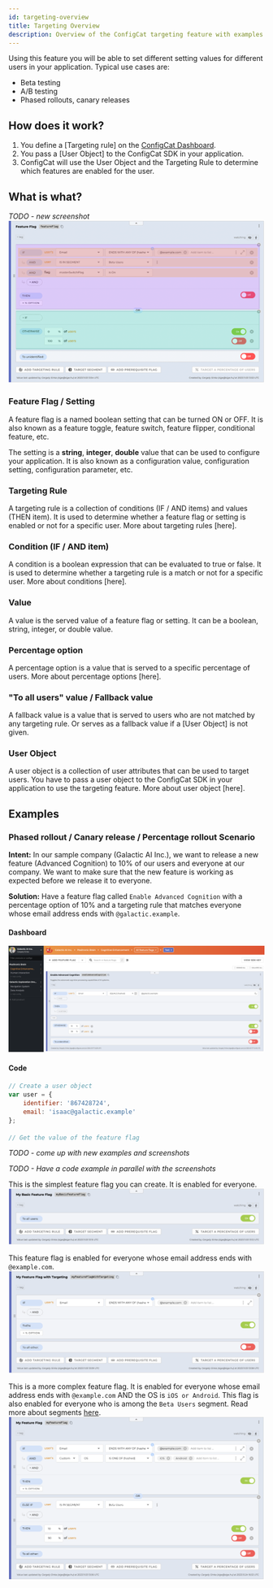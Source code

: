 ```yaml
---
id: targeting-overview
title: Targeting Overview
description: Overview of the ConfigCat targeting feature with examples.
---
```


Using this feature you will be able to set different setting values for different users in your application. Typical use cases are:
- Beta testing
- A/B testing
- Phased rollouts, canary releases

## How does it work?

1. You define a [Targeting rule] on the <a href="https://app.configcat.com" target="_blank">ConfigCat Dashboard</a>.
2. You pass a [User Object] to the ConfigCat SDK in your application.
3. ConfigCat will use the User Object and the Targeting Rule to determine which features are enabled for the user.

## What is what?
*TODO - new screenshot*
![Targeting Overview](../../static/assets/targeting/targeting-overview/targeting.png)

### Feature Flag / Setting

A feature flag is a named boolean setting that can be turned ON or OFF. It is also known as a feature toggle, feature switch, feature flipper, conditional feature, etc.

The setting is a **string**, **integer**, **double** value that can be used to configure your application. It is also known as a configuration value, configuration setting, configuration parameter, etc.

### Targeting Rule

A targeting rule is a collection of conditions (IF / AND items) and values (THEN item). It is used to determine whether a feature flag or setting is enabled or not for a specific user. More about targeting rules [here].

### Condition (IF / AND item)

A condition is a boolean expression that can be evaluated to true or false. It is used to determine whether a targeting rule is a match or not for a specific user. More about conditions [here].

### Value

A value is the served value of a feature flag or setting. It can be a boolean, string, integer, or double value.

### Percentage option

A percentage option is a value that is served to a specific percentage of users. More about percentage options [here].

### "To all users" value / Fallback value

A fallback value is a value that is served to users who are not matched by any targeting rule. Or serves as a fallback value if a [User Object] is not given.

### User Object

A user object is a collection of user attributes that can be used to target users. You have to pass a user object to the ConfigCat SDK in your application to use the targeting feature. More about user object [here]. 

## Examples

### Phased rollout / Canary release / Percentage rollout Scenario

**Intent:** In our sample company (Galactic AI Inc.), we want to release a new feature (Advanced Cognition) to 10% of our users and everyone at our company. We want to make sure that the new feature is working as expected before we release it to everyone.

**Solution:** Have a feature flag called `Enable Advanced Cognition` with a percentage option of 10% and a targeting rule that matches everyone whose email address ends with `@galactic.example`.

#### Dashboard
![Targeting Example 1](../../static/assets/targeting/targeting-overview/example1.png)

#### Code

```js
// Create a user object
var user = {
    identifier: '867428724',
    email: 'isaac@galactic.example'
};

// Get the value of the feature flag
```


*TODO - come up with new examples and screenshots*

*TODO - Have a code example in parallel with the screenshots*

This is the simplest feature flag you can create. It is enabled for everyone.
![Basic Feature Flag](../../static/assets/targeting/basic.png)

This feature flag is enabled for everyone whose email address ends with `@example.com`.
![Simple Feature Flag](../../static/assets/targeting/simple.png)

This is a more complex feature flag. It is enabled for everyone whose email address ends with `@example.com` AND the OS is `iOS or Android`. This flag is also enabled for everyone who is among the `Beta Users` segment. Read more about segments [here](/targeting/targeting-rules/segment-condition).
![Complex Feature Flag](../../static/assets/targeting/complex.png)
